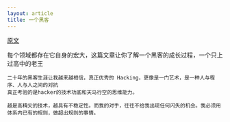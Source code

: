 ```yaml
---
layout: article
title: 一个黑客
---
```


[原文](https://www.techug.com/post/hack-history-of-laowang.html)

每个领域都存在它自身的宏大，这篇文章让你了解一个黑客的成长过程，一个只上过高中的老王

```
二十年的黑客生涯让我越来越相信，真正优秀的 Hacking，更像是一门艺术，是一种人与程序、人与人之间的对抗
真正考验的是hacker的技术功底和天马行空的思维能力。

越是高精尖的技术，越具有不稳定性。而我的对手，往往不给我出现任何闪失的机会。我必须用体系内已有的规则，做超出规则的事情。
```
